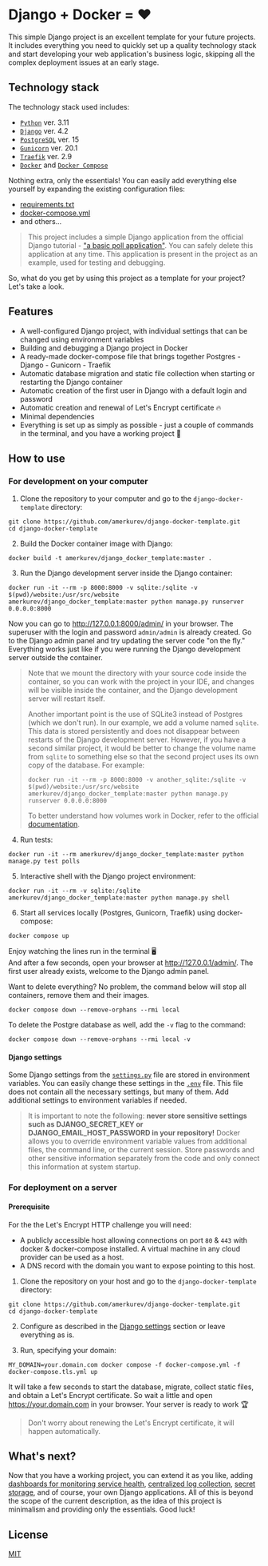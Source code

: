 # Django + Docker = ❤️
This simple Django project is an excellent template for your future projects. It includes everything you need to quickly set up a quality technology stack and start developing your web application's business logic, skipping all the complex deployment issues at an early stage.

## Technology stack
The technology stack used includes:
- [`Python`](https://www.python.org) ver. 3.11
- [`Django`](https://www.djangoproject.com) ver. 4.2
- [`PostgreSQL`](https://www.postgresql.org) ver. 15
- [`Gunicorn`](https://gunicorn.org) ver. 20.1
- [`Traefik`](https://traefik.io/traefik/) ver. 2.9
- [`Docker`](https://docs.docker.com/get-docker/) and [`Docker Compose`](https://docs.docker.com/compose/)

Nothing extra, only the essentials! You can easily add everything else yourself by expanding the existing configuration files:
- [requirements.txt](https://github.com/amerkurev/django-docker-template/blob/master/requirements.txt)
- [docker-compose.yml](https://github.com/amerkurev/django-docker-template/blob/master/docker-compose.yml)
- and others...

> This project includes a simple Django application from the official Django tutorial - ["a basic poll application"](https://docs.djangoproject.com/en/4.2/intro/tutorial01/). You can safely delete this application at any time. This application is present in the project as an example, used for testing and debugging.

So, what do you get by using this project as a template for your project? Let's take a look.

## Features
- A well-configured Django project, with individual settings that can be changed using environment variables
- Building and debugging a Django project in Docker
- A ready-made docker-compose file that brings together Postgres - Django - Gunicorn - Traefik
- Automatic database migration and static file collection when starting or restarting the Django container
- Automatic creation of the first user in Django with a default login and password
- Automatic creation and renewal of Let's Encrypt certificate 🔥
- Minimal dependencies
- Everything is set up as simply as possible - just a couple of commands in the terminal, and you have a working project 🚀

## How to use

### For development on your computer

1. Clone the repository to your computer and go to the `django-docker-template` directory:
```console
git clone https://github.com/amerkurev/django-docker-template.git
cd django-docker-template
```

2. Build the Docker container image with Django:
```console
docker build -t amerkurev/django_docker_template:master .
```

3. Run the Django development server inside the Django container:
```console
docker run -it --rm -p 8000:8000 -v sqlite:/sqlite -v $(pwd)/website:/usr/src/website amerkurev/django_docker_template:master python manage.py runserver 0.0.0.0:8000
```

Now you can go to http://127.0.0.1:8000/admin/ in your browser. The superuser with the login and password `admin/admin` is already created. Go to the Django admin panel and try updating the server code "on the fly." Everything works just like if you were running the Django development server outside the container.

> Note that we mount the directory with your source code inside the container, so you can work with the project in your IDE, and changes will be visible inside the container, and the Django development server will restart itself. 
>
> Another important point is the use of SQLite3 instead of Postgres (which we don't run). In our example, we add a volume named `sqlite`. This data is stored persistently and does not disappear between restarts of the Django development server. However, if you have a second similar project, it would be better to change the volume name from `sqlite` to something else so that the second project uses its own copy of the database. For example:
>
>```console
>docker run -it --rm -p 8000:8000 -v another_sqlite:/sqlite -v $(pwd)/website:/usr/src/website amerkurev/django_docker_template:master python manage.py runserver 0.0.0.0:8000
>```
>
> To better understand how volumes work in Docker, refer to the official [documentation](https://docs.docker.com/storage/volumes/).

4. Run tests:
```console
docker run -it --rm amerkurev/django_docker_template:master python manage.py test polls
```

5. Interactive shell with the Django project environment:
```console
docker run -it --rm -v sqlite:/sqlite amerkurev/django_docker_template:master python manage.py shell
```

6. Start all services locally (Postgres, Gunicorn, Traefik) using docker-compose:
```console
docker compose up
```

Enjoy watching the lines run in the terminal 🖥️   
And after a few seconds, open your browser at http://127.0.0.1/admin/. The first user already exists, welcome to the Django admin panel.

Want to delete everything? No problem, the command below will stop all containers, remove them and their images.
```console
docker compose down --remove-orphans --rmi local
```

To delete the Postgre database as well, add the `-v` flag to the command:
```console
docker compose down --remove-orphans --rmi local -v
```

#### Django settings

Some Django settings from the [`settings.py`](https://github.com/amerkurev/django-docker-template/blob/master/website/website/settings.py) file are stored in environment variables. You can easily change these settings in the [`.env`](https://github.com/amerkurev/django-docker-template/blob/master/.env) file. This file does not contain all the necessary settings, but many of them. Add additional settings to environment variables if needed. 

> It is important to note the following: **never store sensitive settings such as DJANGO_SECRET_KEY or DJANGO_EMAIL_HOST_PASSWORD in your repository!** Docker allows you to override environment variable values from additional files, the command line, or the current session. Store passwords and other sensitive information separately from the code and only connect this information at system startup.

### For deployment on a server

#### Prerequisite

For the the Let's Encrypt HTTP challenge you will need:
- A publicly accessible host allowing connections on port `80` & `443` with docker & docker-compose installed. A virtual machine in any cloud provider can be used as a host.
- A DNS record with the domain you want to expose pointing to this host.

1. Clone the repository on your host and go to the `django-docker-template` directory:
```console
git clone https://github.com/amerkurev/django-docker-template.git
cd django-docker-template
```

2. Configure as described in the [Django settings](#django-settings) section or leave everything as is.

3. Run, specifying your domain:
```console
MY_DOMAIN=your.domain.com docker compose -f docker-compose.yml -f docker-compose.tls.yml up
```

It will take a few seconds to start the database, migrate, collect static files, and obtain a Let's Encrypt certificate. So wait a little and open https://your.domain.com in your browser. Your server is ready to work 🏆 

> Don't worry about renewing the Let's Encrypt certificate, it will happen automatically.

## What's next?

Now that you have a working project, you can extend it as you like, adding [dashboards for monitoring service health](https://doc.traefik.io/traefik/operations/dashboard/), [centralized log collection](https://www.fluentd.org), [secret storage](https://www.vaultproject.io), and of course, your own Django applications. All of this is beyond the scope of the current description, as the idea of this project is minimalism and providing only the essentials. Good luck!

## License

[MIT](LICENSE)
